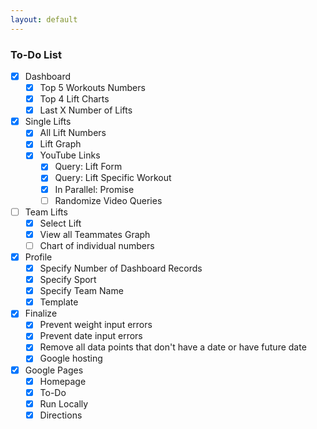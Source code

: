 ```yaml
---
layout: default
---
```


### To-Do List
- [x] Dashboard
    - [x] Top 5 Workouts Numbers
    - [x] Top 4 Lift Charts
    - [x] Last X Number of Lifts
- [x] Single Lifts
    - [x] All Lift Numbers
    - [x] Lift Graph
    - [x] YouTube Links
        - [x] Query: Lift Form
        - [x] Query: Lift Specific Workout
        - [x] In Parallel: Promise
        - [ ] Randomize Video Queries
- [ ] Team Lifts
    - [x] Select Lift
    - [x] View all Teammates Graph
    - [ ] Chart of individual numbers
- [x] Profile
    - [x] Specify Number of Dashboard Records
    - [x] Specify Sport
    - [x] Specify Team Name
    - [x] Template
- [x] Finalize
    - [x] Prevent weight input errors
    - [x] Prevent date input errors
    - [x] Remove all data points that don't have a date or have future date
    - [x] Google hosting
- [x] Google Pages
    - [x] Homepage
    - [x] To-Do
    - [x] Run Locally
    - [x] Directions
